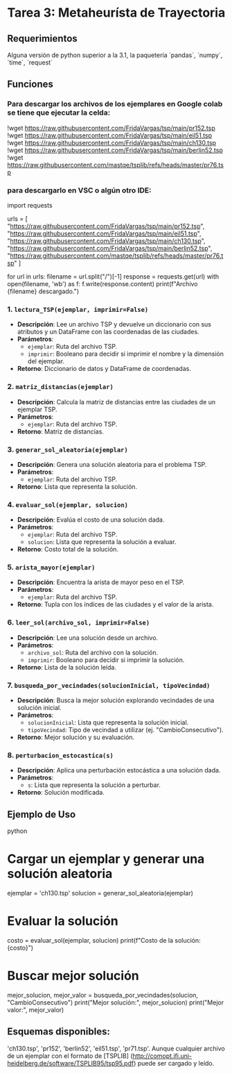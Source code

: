 # Tarea 3: Metaheurísta de Trayectoria

## Requerimientos
Alguna versión de python superior a la 3.1, la paquetería ´pandas´, ´numpy´, ´time´, ´request´

## Funciones
### Para descargar los archivos de los ejemplares en Google colab se tiene que ejecutar la celda:
!wget https://raw.githubusercontent.com/FridaVargas/tsp/main/pr152.tsp
!wget https://raw.githubusercontent.com/FridaVargas/tsp/main/eil51.tsp
!wget https://raw.githubusercontent.com/FridaVargas/tsp/main/ch130.tsp
!wget https://raw.githubusercontent.com/FridaVargas/tsp/main/berlin52.tsp
!wget https://raw.githubusercontent.com/mastqe/tsplib/refs/heads/master/pr76.tsp

### para descargarlo en VSC o algún otro IDE:

import requests

urls = [
    "https://raw.githubusercontent.com/FridaVargas/tsp/main/pr152.tsp",
    "https://raw.githubusercontent.com/FridaVargas/tsp/main/eil51.tsp",
    "https://raw.githubusercontent.com/FridaVargas/tsp/main/ch130.tsp",
    "https://raw.githubusercontent.com/FridaVargas/tsp/main/berlin52.tsp",
    "https://raw.githubusercontent.com/mastqe/tsplib/refs/heads/master/pr76.tsp"
]

for url in urls:
    filename = url.split("/")[-1]
    response = requests.get(url)
    with open(filename, 'wb') as f:
        f.write(response.content)
    print(f"Archivo {filename} descargado.")
    
### 1. `lectura_TSP(ejemplar, imprimir=False)`

- **Descripción**: Lee un archivo TSP y devuelve un diccionario con sus atributos y un DataFrame con las coordenadas de las ciudades.
- **Parámetros**:
  - `ejemplar`: Ruta del archivo TSP.
  - `imprimir`: Booleano para decidir si imprimir el nombre y la dimensión del ejemplar.
- **Retorno**: Diccionario de datos y DataFrame de coordenadas.

### 2. `matriz_distancias(ejemplar)`

- **Descripción**: Calcula la matriz de distancias entre las ciudades de un ejemplar TSP.
- **Parámetros**:
  - `ejemplar`: Ruta del archivo TSP.
- **Retorno**: Matriz de distancias.

### 3. `generar_sol_aleatoria(ejemplar)`

- **Descripción**: Genera una solución aleatoria para el problema TSP.
- **Parámetros**:
  - `ejemplar`: Ruta del archivo TSP.
- **Retorno**: Lista que representa la solución.

### 4. `evaluar_sol(ejemplar, solucion)`

- **Descripción**: Evalúa el costo de una solución dada.
- **Parámetros**:
  - `ejemplar`: Ruta del archivo TSP.
  - `solucion`: Lista que representa la solución a evaluar.
- **Retorno**: Costo total de la solución.

### 5. `arista_mayor(ejemplar)`

- **Descripción**: Encuentra la arista de mayor peso en el TSP.
- **Parámetros**:
  - `ejemplar`: Ruta del archivo TSP.
- **Retorno**: Tupla con los índices de las ciudades y el valor de la arista.

### 6. `leer_sol(archivo_sol, imprimir=False)`

- **Descripción**: Lee una solución desde un archivo.
- **Parámetros**:
  - `archivo_sol`: Ruta del archivo con la solución.
  - `imprimir`: Booleano para decidir si imprimir la solución.
- **Retorno**: Lista de la solución leída.

### 7. `busqueda_por_vecindades(solucionInicial, tipoVecindad)`

- **Descripción**: Busca la mejor solución explorando vecindades de una solución inicial.
- **Parámetros**:
  - `solucionInicial`: Lista que representa la solución inicial.
  - `tipoVecindad`: Tipo de vecindad a utilizar (ej. "CambioConsecutivo").
- **Retorno**: Mejor solución y su evaluación.

### 8. `perturbacion_estocastica(s)`

- **Descripción**: Aplica una perturbación estocástica a una solución dada.
- **Parámetros**:
  - `s`: Lista que representa la solución a perturbar.
- **Retorno**: Solución modificada.

## Ejemplo de Uso

python
# Cargar un ejemplar y generar una solución aleatoria
ejemplar = 'ch130.tsp'
solucion = generar_sol_aleatoria(ejemplar)

# Evaluar la solución
costo = evaluar_sol(ejemplar, solucion)
print(f"Costo de la solución: {costo}")

# Buscar mejor solución
mejor_solucion, mejor_valor = busqueda_por_vecindades(solucion, "CambioConsecutivo")
print("Mejor solución:", mejor_solucion)
print("Mejor valor:", mejor_valor)

## Esquemas disponibles: 
'ch130.tsp', 'pr152', 'berlin52', 'eil51.tsp', 'pr71.tsp'. Aunque cualquier archivo de un ejemplar con el formato de [TSPLIB] (http://comopt.ifi.uni-heidelberg.de/software/TSPLIB95/tsp95.pdf) puede ser cargado y leído.

